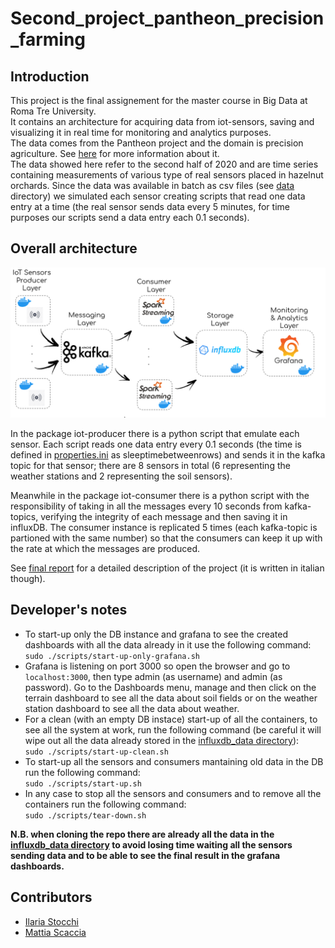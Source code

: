 # Second_project_pantheon_precision_farming

## Introduction
This project is the final assignement for the master course in Big Data at Roma Tre University.<br/>
It contains an architecture for acquiring data from iot-sensors, saving and visualizing it in real time for monitoring and analytics purposes.<br/>
The data comes from the Pantheon project and the domain is precision agriculture. See [here](http://pantheon.inf.uniroma3.it/) for more information about it. <br/>
The data showed here refer to the second half of 2020 and are time series containing measurements of various type of real sensors placed in hazelnut orchards. 
Since the data was available in batch as csv files (see [data](./data) directory) we simulated each sensor creating scripts that read one data entry at a time (the real sensor sends data every 5 minutes, for time purposes our scripts send a data entry each 0.1 seconds).<br/>

## Overall architecture
![Architecture](./docs/architecture.png)

In the package iot-producer there is a python script that emulate each sensor. Each script reads one data entry every 0.1 seconds (the time is defined in [properties.ini](./iot-sensor-producer/properties.ini) as sleeptimebetweenrows) and sends it in the kafka topic for that sensor; there are 8 sensors in total (6 representing the weather stations and 2 representing the soil sensors).

Meanwhile in the package iot-consumer there is a python script with the responsibility of taking in all the messages every 10 seconds from kafka-topics, verifying the integrity of each message and then saving it in influxDB. The consumer instance is replicated 5 times (each kafka-topic is partioned with the same number) so that the consumers can keep it up with the rate at which the messages are produced.

See [final report](./docs/final_report.pdf) for a detailed description of the project (it is written in italian though). 

## Developer's notes
- To start-up only the DB instance and grafana to see the created dashboards with all the data already in it use the following command: 
  <br/>     ``` sudo ./scripts/start-up-only-grafana.sh ```
- Grafana is listening on port 3000 so open the browser and go to ``` localhost:3000 ```, then type admin (as username) and admin (as password). Go to the Dashboards menu, manage and then click on the terrain dashboard to see all the data about soil fields or on the weather station dashboard to see all the data about weather.  
- For a clean (with an empty DB instace) start-up of all the containers, to see all the system at work, run the following command (be careful it will wipe out all the data already stored in the [influxdb_data directory](./disk/influxdb_data/)): 
<br/>       ``` sudo ./scripts/start-up-clean.sh ```
- To start-up all the sensors and consumers mantaining old data in the DB run the following command: 
<br/>       ``` sudo ./scripts/start-up.sh ```
- In any case to stop all the sensors and consumers and to remove all the containers run the following command: 
<br/>       ``` sudo ./scripts/tear-down.sh ```

**N.B. when cloning the repo there are already all the data in the [influxdb_data directory](./disk/influxdb_data/) to avoid losing time waiting all the sensors sending data and to be able to see the final result in the grafana dashboards.** 

## Contributors
- [Ilaria Stocchi](https://github.com/IlariaStocchi/)
- [Mattia Scaccia](https://github.com/MattiaScaccia/)
